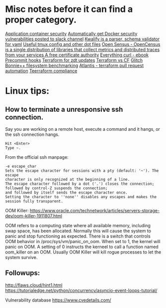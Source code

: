 # Misc notes before it can find a proper category.

[Application container security](http://nvlpubs.nist.gov/nistpubs/SpecialPublications/NIST.SP.800-190.pdf)
[Automatically get Docker security vulnerabilities posted to slack channel](http://rprakashg.io/blog/posts/post-docker-security-updates-to-slack/)
[Kwalify is a parser, schema validator for yaml](http://www.kuwata-lab.com/kwalify/)
[Useful tmux config and other dot files](https://github.com/alghanmi/dotfiles/blob/master/.tmux.conf)
[Open Sensus - OpenCensus is a single distribution of libraries that collect metrics and distributed traces from your services ](https://opencensus.io/)
[A free certificate authority](https://letsencrypt.org/)
[Everything curl - ebook](https://ec.haxx.se/)
[Precommit hooks](https://github.com/pre-commit/pre-commit-hooks/tree/master/pre_commit_hooks)
[Terraform for zdt updates](https://medium.com/@endofcake/using-terraform-for-zero-downtime-updates-of-an-auto-scaling-group-in-aws-60faca582664)
[Terraform vs CF](https://medium.com/@endofcake/terraform-vs-cloudformation-1d9716122623)
[Glitch](https://glitch.com/)
[Bonnie++ filesystem benchmarking](https://www.linux.com/news/using-bonnie-filesystem-performance-benchmarking/)
[Atlantis - terraform pull request automation](https://www.runatlantis.io/)
[Teerraform compliance](https://terraform-compliance.com/)


# Linux tips:

## How to terminate a unresponsive ssh connection.
Say you are working on a remote host, execute a command and it hangs, or the 
ssh connection hangs.
```
Hit <Enter>
Type ~.
```

From the official ssh manpage:
```
-e escape_char
Sets the escape character for sessions with a pty (default: '~'). The escape 
character is only recognized at the beginning of a line. 
The escape character followed by a dot ('.') closes the connection; 
followed by control-Z suspends the connection; 
and followed by itself sends the escape character once. 
Setting the character to ''none'' disables any escapes and makes the session fully transparent.
```

OOM Killer:
https://www.oracle.com/technetwork/articles/servers-storage-dev/oom-killer-1911807.html

OOM refers to a computing state where all available memory, including swap space, has been
allocated. Normally this will cause the system to panic and stop functioning as expected. There
is a switch that controls OOM behavior in /proc/sys/vm/panic_on_oom. When set to 1, the kernel
will panic on OOM. A setting of 0 instructs the kerneel to call a function named oom_killer on an
OOM. Usually OOM Killer will kill rogue processes to let the system survive.

## Followups:
http://flaws.cloud/hint1.html
https://tutorialedge.net/python/concurrency/asyncio-event-loops-tutorial/

Vulnerability database
https://www.cvedetails.com/


